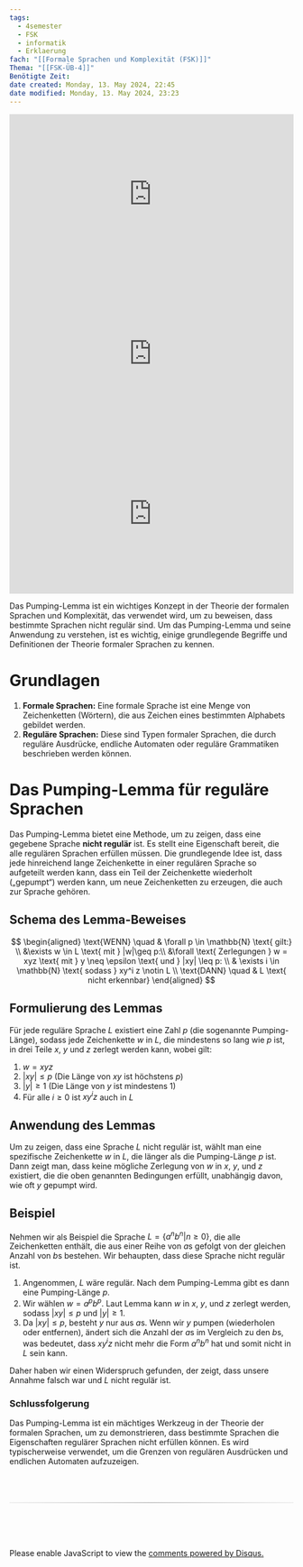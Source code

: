 ```yaml
---
tags:
  - 4semester
  - FSK
  - informatik
  - Erklaerung
fach: "[[Formale Sprachen und Komplexität (FSK)]]"
Thema: "[[FSK-ÜB-4]]"
Benötigte Zeit: 
date created: Monday, 13. May 2024, 22:45
date modified: Monday, 13. May 2024, 23:23
---
```


<div style="position: relative; width: 100%; height: 0; padding-bottom: 56.25%;">
    <iframe src="https://www.youtube.com/embed/NFJtwpZs7BE?si=LyzNqT0igsCnNiyl" title="YouTube video player" style="position: absolute; top: 0; left: 0; width: 100%; height: 100%;" frameborder="0" allow="accelerometer; autoplay; clipboard-write; encrypted-media; gyroscope; picture-in-picture; web-share" referrerpolicy="strict-origin-when-cross-origin" allowfullscreen></iframe>
</div>

<div style="position: relative; width: 100%; height: 0; padding-bottom: 56.25%;">
    <iframe src="https://www.youtube.com/embed/zacuxbMVC0g?si=gDpyB5cL0oJSkv8t" style="position: absolute; top: 0; left: 0; width: 100%; height: 100%;" frameborder="0" allow="accelerometer; autoplay; clipboard-write; encrypted-media; gyroscope; picture-in-picture; web-share" referrerpolicy="strict-origin-when-cross-origin" allowfullscreen></iframe>
</div>

<div style="position: relative; width: 100%; height: 0; padding-bottom: 56.25%;">
    <iframe src="https://www.youtube.com/embed/J2y5e5yF_2A?si=jTGs6tfyRcoLBH-y" style="position: absolute; top: 0; left: 0; width: 100%; height: 100%;" frameborder="0" allow="accelerometer; autoplay; clipboard-write; encrypted-media; gyroscope; picture-in-picture; web-share" referrerpolicy="strict-origin-when-cross-origin" allowfullscreen></iframe>
</div>

Das Pumping-Lemma ist ein wichtiges Konzept in der Theorie der formalen Sprachen und Komplexität, das verwendet wird, um zu beweisen, dass bestimmte Sprachen nicht regulär sind. Um das Pumping-Lemma und seine Anwendung zu verstehen, ist es wichtig, einige grundlegende Begriffe und Definitionen der Theorie formaler Sprachen zu kennen.

# Grundlagen

1. **Formale Sprachen:** Eine formale Sprache ist eine Menge von Zeichenketten (Wörtern), die aus Zeichen eines bestimmten Alphabets gebildet werden.
2. **Reguläre Sprachen:** Diese sind Typen formaler Sprachen, die durch reguläre Ausdrücke, endliche Automaten oder reguläre Grammatiken beschrieben werden können.

# Das Pumping-Lemma für reguläre Sprachen

Das Pumping-Lemma bietet eine Methode, um zu zeigen, dass eine gegebene Sprache **nicht regulär** ist. Es stellt eine Eigenschaft bereit, die alle regulären Sprachen erfüllen müssen. Die grundlegende Idee ist, dass jede hinreichend lange Zeichenkette in einer regulären Sprache so aufgeteilt werden kann, dass ein Teil der Zeichenkette wiederholt („gepumpt“) werden kann, um neue Zeichenketten zu erzeugen, die auch zur Sprache gehören.

## Schema des Lemma-Beweises

$$
\begin{aligned}
\text{WENN} \quad & \forall p \in \mathbb{N} \text{ gilt:} \\
&\exists w \in L  \text{ mit } |w|\geq p:\\
&\forall \text{ Zerlegungen } w = xyz \text{ mit } y \neq \epsilon \text{ und } |xy| \leq p: \\
& \exists i \in \mathbb{N} \text{ sodass } xy^i z \notin L \\
\text{DANN} \quad & L \text{ nicht erkennbar}
\end{aligned}
$$

## Formulierung des Lemmas

Für jede reguläre Sprache $L$ existiert eine Zahl $p$ (die sogenannte Pumping-Länge), sodass jede Zeichenkette $w$ in $L$, die mindestens so lang wie $p$ ist, in drei Teile $x$, $y$ und $z$ zerlegt werden kann, wobei gilt:

1. $w = xyz$
2. $|xy| \leq p$ (Die Länge von $xy$ ist höchstens $p$)
3. $|y| \geq 1$ (Die Länge von $y$ ist mindestens 1)
4. Für alle $i \geq 0$ ist $xy^iz$ auch in $L$

## Anwendung des Lemmas

Um zu zeigen, dass eine Sprache $L$ nicht regulär ist, wählt man eine spezifische Zeichenkette $w$ in $L$, die länger als die Pumping-Länge $p$ ist. Dann zeigt man, dass keine mögliche Zerlegung von $w$ in $x$, $y$, und $z$ existiert, die die oben genannten Bedingungen erfüllt, unabhängig davon, wie oft $y$ gepumpt wird.

## Beispiel

Nehmen wir als Beispiel die Sprache $L = \{a^nb^n | n \geq 0\}$, die alle Zeichenketten enthält, die aus einer Reihe von $a$s gefolgt von der gleichen Anzahl von $b$s bestehen. Wir behaupten, dass diese Sprache nicht regulär ist.

1. Angenommen, $L$ wäre regulär. Nach dem Pumping-Lemma gibt es dann eine Pumping-Länge $p$.
2. Wir wählen $w = a^pb^p$. Laut Lemma kann $w$ in $x$, $y$, und $z$ zerlegt werden, sodass $|xy| \leq p$ und $|y| \geq 1$.
3. Da $|xy| \leq p$, besteht $y$ nur aus $a$s. Wenn wir $y$ pumpen (wiederholen oder entfernen), ändert sich die Anzahl der $a$s im Vergleich zu den $b$s, was bedeutet, dass $xy^iz$ nicht mehr die Form $a^nb^n$ hat und somit nicht in $L$ sein kann.

Daher haben wir einen Widerspruch gefunden, der zeigt, dass unsere Annahme falsch war und $L$ nicht regulär ist.

### Schlussfolgerung

Das Pumping-Lemma ist ein mächtiges Werkzeug in der Theorie der formalen Sprachen, um zu demonstrieren, dass bestimmte Sprachen die Eigenschaften regulärer Sprachen nicht erfüllen können. Es wird typischerweise verwendet, um die Grenzen von regulären Ausdrücken und endlichen Automaten aufzuzeigen.






<!-- DISQUS SCRIPT COMMENT START -->






<hr style="border: none; height: 2px; background: linear-gradient(to right, #f0f0f0, #ccc, #f0f0f0); margin-top: 4rem; margin-bottom: 5rem;">
<div id="disqus_thread"></div>
<script>
    /**
    *  RECOMMENDED CONFIGURATION VARIABLES: EDIT AND UNCOMMENT THE SECTION BELOW TO INSERT DYNAMIC VALUES FROM YOUR PLATFORM OR CMS.
    *  LEARN WHY DEFINING THESE VARIABLES IS IMPORTANT: https://disqus.com/admin/universalcode/#configuration-variables    */
    /*
    var disqus_config = function () {
    this.page.url = PAGE_URL;  // Replace PAGE_URL with your page's canonical URL variable
    this.page.identifier = PAGE_IDENTIFIER; // Replace PAGE_IDENTIFIER with your page's unique identifier variable
    };
    */
    (function() { // DON'T EDIT BELOW THIS LINE
    var d = document, s = d.createElement('script');
    s.src = 'https://myuninotes.disqus.com/embed.js';
    s.setAttribute('data-timestamp', +new Date());
    (d.head || d.body).appendChild(s);
    })();
</script>
<noscript>Please enable JavaScript to view the <a href="https://disqus.com/?ref_noscript">comments powered by Disqus.</a></noscript>






<!-- DISQUS SCRIPT COMMENT END -->






